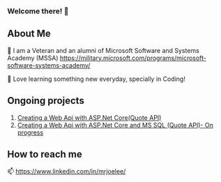 ### Welcome there! 👋

## About Me
🔭 I am a Veteran and an alumni of Microsoft Software and Systems Academy (MSSA) https://military.microsoft.com/programs/microsoft-software-systems-academy/

🌱 Love learning something new everyday, specially in Coding! 

## Ongoing projects

1. [Creating a Web Api with ASP.Net Core(Quote API)](https://github.com/mrjoelee/QuoteApi)
2. [Creating a Web Api with ASP.Net Core and MS SQL (Quote API)- On progress](https://github.com/mrjoelee/QuoteApiWithDb)

## How to reach me
📫 https://www.linkedin.com/in/mrjoelee/
<!--
**mrjoelee/mrjoelee** is a ✨ _special_ ✨ repository because its `README.md` (this file) appears on your GitHub profile.

Here are some ideas to get you started:

- 🔭 I’m currently working on ...
- 🌱 I’m currently learning ...
- 👯 I’m looking to collaborate on ...
- 🤔 I’m looking for help with ...
- 💬 Ask me about ...
- 📫 How to reach me: ...
- 😄 Pronouns: ...
- ⚡ Fun fact: ...
-->
